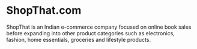 # ShopThat.com
ShopThat is an Indian e-commerce company focused on online book sales before expanding into other product categories such as  electronics, fashion, home essentials, groceries and lifestyle products.
